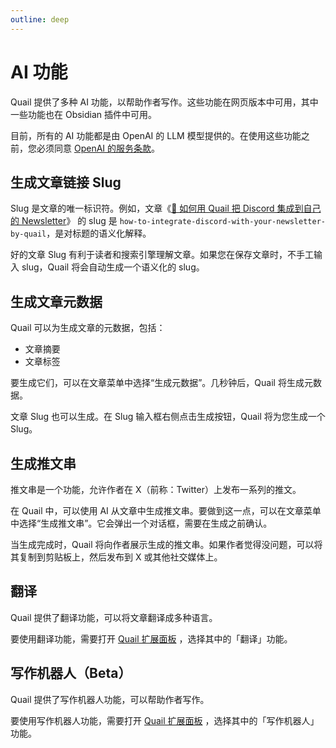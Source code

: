 ```yaml
---
outline: deep
---
```


# AI 功能

Quail 提供了多种 AI 功能，以帮助作者写作。这些功能在网页版本中可用，其中一些功能也在 Obsidian 插件中可用。

目前，所有的 AI 功能都是由 OpenAI 的 LLM 模型提供的。在使用这些功能之前，您必须同意 [OpenAI 的服务条款](https://openai.com/policies/terms-of-use/)。

## 生成文章链接 Slug

Slug 是文章的唯一标识符。例如，文章《[🚚 如何用 Quail 把 Discord 集成到自己的 Newsletter](https://quail.ink/quail-zh/p/how-to-integrate-discord-with-your-newsletter-by-quail)》 的 slug 是 `how-to-integrate-discord-with-your-newsletter-by-quail`，是对标题的语义化解释。

好的文章 Slug 有利于读者和搜索引擎理解文章。如果您在保存文章时，不手工输入 slug，Quail 将会自动生成一个语义化的 slug。

## 生成文章元数据

Quail 可以为生成文章的元数据，包括：

- 文章摘要
- 文章标签

要生成它们，可以在文章菜单中选择“生成元数据”。几秒钟后，Quail 将生成元数据。

文章 Slug 也可以生成。在 Slug 输入框右侧点击生成按钮，Quail 将为您生成一个 Slug。

## 生成推文串

推文串是一个功能，允许作者在 X（前称：Twitter）上发布一系列的推文。

在 Quail 中，可以使用 AI 从文章中生成推文串。要做到这一点，可以在文章菜单中选择“生成推文串”。它会弹出一个对话框，需要在生成之前确认。

当生成完成时，Quail 将向作者展示生成的推文串。如果作者觉得没问题，可以将其复制到剪贴板上，然后发布到 X 或其他社交媒体上。

## 翻译

Quail 提供了翻译功能，可以将文章翻译成多种语言。

要使用翻译功能，需要打开 [Quail 扩展面板](https://quail.ink/quail-zh/p/enhance-your-writing-experience-introducing-the-quail-expansion-panel) ，选择其中的「翻译」功能。

## 写作机器人（Beta）

Quail 提供了写作机器人功能，可以帮助作者写作。

要使用写作机器人功能，需要打开 [Quail 扩展面板](https://quail.ink/quail-zh/p/enhance-your-writing-experience-introducing-the-quail-expansion-panel) ，选择其中的「写作机器人」功能。



